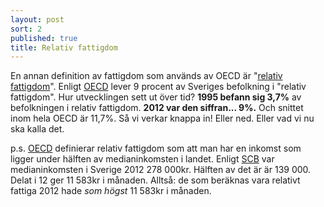 ```yaml
---
layout: post
sort: 2
published: true
title: Relativ fattigdom
---
```



En annan definition av fattigdom som används av OECD är "[relativ fattigdom](http://www.oecd-ilibrary.org/sites/factbook-2010-en/11/02/02/index.html?itemId=/content/chapter/factbook-2010-89-en)". Enligt [OECD](http://www.oecd.org/social/inequality.htm "OECD - Inequality") lever 9 procent av Sveriges befolkning i "relativ fattigdom". Hur utvecklingen sett ut över tid? **1995 befann sig 3,7%** av befolkningen i relativ fattigdom. **2012 var den siffran... 9%.** Och snittet inom hela OECD är 11,7%. Så vi verkar knappa in! Eller ned. Eller vad vi nu ska kalla det.

p.s. [OECD](http://www.oecd-ilibrary.org/sites/factbook-2010-en/11/02/02/index.html?itemId=/content/chapter/factbook-2010-89-en) definierar relativ fattigdom som att man har en inkomst som ligger under hälften av medianinkomsten i landet. Enligt [SCB](http://www.scb.se/sv_/Hitta-statistik/Statistik-efter-amne/Hushallens-ekonomi/Inkomster-och-inkomstfordelning/Inkomster-och-skatter/Aktuell-pong/302201/Behallare-for-Press/369661/) var medianinkomsten i Sverige 2012 278 000kr. 
Hälften av det är är 139 000. Delat i 12 ger 11 583kr i månaden. Alltså: de som beräknas vara relativt fattiga 2012 hade _som högst_ 11 583kr i månaden.
